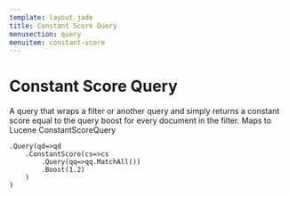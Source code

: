 ```yaml
---
template: layout.jade
title: Constant Score Query
menusection: query
menuitem: constant-score
---
```



# Constant Score Query

A query that wraps a filter or another query and simply returns a constant score equal to the query boost for every document in the filter. Maps to Lucene ConstantScoreQuery

	.Query(qd=>qd
		.ConstantScore(cs=>cs
			.Query(qq=>qq.MatchAll())
			.Boost(1.2)
		)
	)


